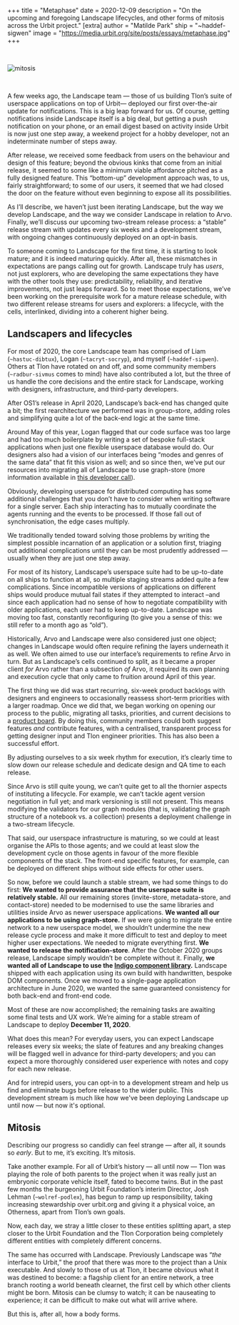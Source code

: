 +++
title = "Metaphase"
date = 2020-12-09
description = "On the upcoming and foregoing Landscape lifecycles, and other forms of mitosis across the Urbit project."
[extra]
author = "Matilde Park"
ship = "~haddef-sigwen"
image = "https://media.urbit.org/site/posts/essays/metaphase.jpg"
+++

<br>

![mitosis](https://media.urbit.org/site/posts/essays/metaphase.jpg)

<br>

A few weeks ago, the Landscape team — those of us building Tlon’s suite of userspace applications on top of Urbit— deployed our first over-the-air update for notifications. This is a big leap forward for us. Of course, getting notifications inside Landscape itself is a big deal, but getting a push notification on your phone, or an email digest based on activity inside Urbit is now just one step away, a weekend project for a hobby developer, not an indeterminate number of steps away.

After release, we received some feedback from users on the behaviour and design of this feature; beyond the obvious kinks that come from an initial release, it seemed to some like a minimum viable affordance pitched as a fully designed feature. This “bottom-up” development approach was, to us, fairly straightforward; to some of our users, it seemed that we had closed the door on the feature without even beginning to expose all its possibilities.

As I’ll describe, we haven’t just been iterating Landscape, but the way we develop Landscape, and the way we consider Landscape in relation to Arvo. Finally, we’ll discuss our upcoming two-stream release process: a “stable” release stream with updates every six weeks and a development stream, with ongoing changes continuously deployed on an opt-in basis.

To someone coming to Landscape for the first time, it is starting to look mature; and it is indeed maturing quickly. After all, these mismatches in expectations are pangs calling out for growth. Landscape truly has *users*, not just explorers, who are developing the same expectations they have with the other tools they use: predictability, reliability, and iterative improvements, not just leaps forward. So to meet those expectations, we’ve been working on the prerequisite work for a mature release schedule, with two different release streams for users and explorers: a lifecycle, with the cells, interlinked, dividing into a coherent higher being.

## Landscapers and lifecycles

For most of 2020, the core Landscape team has comprised of Liam (`~hastuc-dibtux`), Logan (`~tacryt-socryp`), and myself (`~haddef-sigwen`). Others at Tlon have rotated on and off, and some community members (`~radbur-sivmus` comes to mind) have also contributed a lot, but the three of us handle the core decisions and the entire stack for Landscape, working with designers, infrastructure, and third-party developers.

After OS1’s release in April 2020, Landscape’s back-end has changed quite a bit; the first rearchitecture we performed was in group-store, adding roles and simplifying quite a lot of the back-end logic at the same time.

Around May of this year, Logan flagged that our code surface was too large and had too much boilerplate by writing a set of bespoke full-stack applications when just one flexible userspace database would do. Our designers also had a vision of our interfaces being “modes and genres of the same data” that fit this vision as well; and so since then, we’ve put our resources into migrating all of Landscape to use graph-store (more information available in [this developer call](https://www.youtube.com/watch?v=E4DFuAZQ32Y)).

Obviously, developing userspace for distributed computing has some additional challenges that you don’t have to consider when writing software for a single server. Each ship interacting has to mutually coordinate the agents running and the events to be processed. If those fall out of synchronisation, the edge cases multiply.

We traditionally tended toward solving those problems by writing the simplest possible incarnation of an application or a solution first, triaging out additional complications until they can be most prudently addressed — usually when they are just one step away.

For most of its history, Landscape’s userspace suite had to be up-to-date on all ships to function at all, so multiple staging streams added quite a few complications. Since incompatible versions of applications on different ships would produce mutual fail states if they attempted to interact –and since each application had no sense of how to negotiate compatibility with older applications, each user had to keep up-to-date. Landscape was moving too fast, constantly reconfiguring (to give you a sense of this: we still refer to a month ago as “old”).

Historically, Arvo and Landscape were also considered just one object; changes in Landscape would often require refining the layers underneath it as well. We often aimed to use our interface’s requirements to refine Arvo in turn. But as Landscape’s cells continued to split, as it became a proper client *for* Arvo rather than a subsection *of* Arvo, it required its own planning and execution cycle that only came to fruition around April of this year.

The first thing we did was start recurring, six-week product backlogs with designers and engineers to occasionally reassess short-term priorities with a larger roadmap. Once we did that, we began working on opening our process to the public, migrating all tasks, priorities, and current decisions to a [product board](https://github.com/urbit/landscape). By doing this, community members could both suggest features *and* contribute features, with a centralised, transparent process for getting designer input and Tlon engineer priorities. This has also been a successful effort.

By adjusting ourselves to a six week rhythm for execution, it’s clearly time to slow down our release schedule and dedicate design and QA time to each release.

Since Arvo is still quite young, we can’t quite get to all the thornier aspects of instituting a lifecycle. For example, we can’t tackle agent version negotiation in full yet; and mark versioning is still not present. This means modifying the validators for our graph modules (that is, validating the graph structure of a notebook vs. a collection) presents a deployment challenge in a two-stream lifecycle.

That said, our userspace infrastructure is maturing, so we could at least organise the APIs to those agents; and we could at least slow the development cycle on those agents in favour of the more flexible components of the stack. The front-end specific features, for example, can be deployed on different ships without side effects for other users.

So now, before we could launch a stable stream, we had some things to do first:
**We wanted to provide assurance that the userspace suite is relatively stable.** All our remaining stores (invite-store, metadata-store, and contact-store) needed to be modernised to use the same libraries and utilities inside Arvo as newer userspace applications.
**We wanted all our applications to be using graph-store.** If we were going to migrate the entire network to a new userspace model, we shouldn’t undermine the new release cycle process and make it more difficult to test and deploy to meet higher user expectations. We needed to  migrate everything first.
**We wanted to release the notification-store**. After the October 2020 groups release, Landscape simply wouldn’t be complete without it.
Finally, **we wanted all of Landscape to use the [Indigo component library](https://github.com/urbit/indigo-react).** Landscape shipped with each application using its own build with handwritten, bespoke DOM components. Once we moved to a single-page application architecture in June 2020, we wanted the same guaranteed consistency for both back-end and front-end code.

Most of these are now accomplished; the remaining tasks are awaiting some final tests and UX work. We’re aiming for a stable stream of Landscape to deploy **December 11, 2020**.

What does this mean? For everyday users, you can expect Landscape releases every six weeks; the slate of features and any breaking changes will be flagged well in advance for third-party developers; and you can expect a more thoroughly considered user experience with notes and copy for each new release.

And for intrepid users, you can opt-in to a development stream and help us find and eliminate bugs before release to the wider public. This development stream is much like how we've been deploying Landscape up until now — but now it's optional.

## Mitosis

Describing our progress so candidly can feel strange — after all, it sounds so *early*. But to me, it’s exciting. It’s mitosis.

Take another example. For all of Urbit’s history — all until now — Tlon was playing the role of both parents to the project when it was really just an embryonic corporate vehicle itself, fated to become twins. But in the past few months the burgeoning Urbit Foundation’s interim Director, Josh Lehman (`~wolref-podlex`), has begun to ramp up responsibility, taking increasing stewardship over urbit.org and giving it a physical voice, an Otherness, apart from Tlon’s own goals.

Now, each day, we stray a little closer to these entities splitting apart, a step closer to the Urbit Foundation and the Tlon Corporation being completely different entities with completely different concerns.

The same has occurred with Landscape. Previously Landscape was “*the* interface to Urbit,” the proof that there was more to the project than a Unix executable. And slowly to those of us at Tlon, it became obvious what it was destined to become: a flagship client for an entire network, a tree branch rooting a world beneath clearnet, the first cell by which other clients might be born. Mitosis can be clumsy to watch; it can be nauseating to experience; it can be difficult to make out what will arrive where.

But this is, after all, how a body forms.
